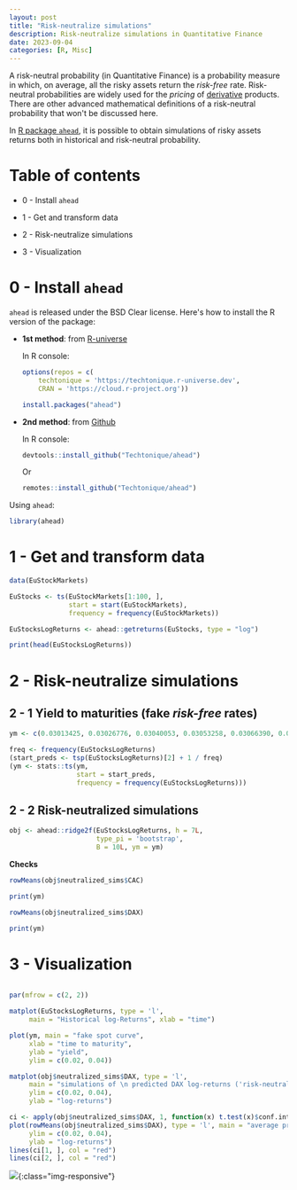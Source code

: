 ```yaml
---
layout: post
title: "Risk-neutralize simulations"
description: Risk-neutralize simulations in Quantitative Finance
date: 2023-09-04
categories: [R, Misc]
---
```


A risk-neutral probability (in Quantitative Finance) is a probability measure in which, on average, all the risky assets return the _risk-free_ rate. Risk-neutral probabilities are widely used for the _pricing_ of [derivative](https://en.wikipedia.org/wiki/Derivative_(finance)) products. There are other advanced mathematical definitions of a risk-neutral probability that won't be discussed here. 

In [R package `ahead`](https://github.com/Techtonique/ahead), it is possible to obtain simulations of risky assets returns both in historical and risk-neutral probability. 

# Table of contents 

- 0 - Install `ahead`

- 1 - Get and transform data

- 2 - Risk-neutralize simulations
 
- 3 - Visualization

# 0 - Install `ahead`

`ahead` is released under the BSD Clear license. Here's how to install the R version of the package:

-   **1st method**: from [R-universe](https://techtonique.r-universe.dev)

    In R console:

    ``` r
    options(repos = c(
        techtonique = 'https://techtonique.r-universe.dev',
        CRAN = 'https://cloud.r-project.org'))

    install.packages("ahead")
    ```

-   **2nd method**: from [Github](https://github.com/Techtonique/ahead)

    In R console:

    ``` r
    devtools::install_github("Techtonique/ahead")
    ```

    Or

    ``` r
    remotes::install_github("Techtonique/ahead")
    ```

Using `ahead`:

```R 
library(ahead)
```

# 1 - Get and transform data

```R
data(EuStockMarkets)

EuStocks <- ts(EuStockMarkets[1:100, ], 
               start = start(EuStockMarkets),
               frequency = frequency(EuStockMarkets))

EuStocksLogReturns <- ahead::getreturns(EuStocks, type = "log")

print(head(EuStocksLogReturns))
```

# 2 - Risk-neutralize simulations

## 2 - 1 Yield to maturities (fake *risk-free* rates)

```R
ym <- c(0.03013425, 0.03026776, 0.03040053, 0.03053258, 0.03066390, 0.03079450, 0.03092437)

freq <- frequency(EuStocksLogReturns)
(start_preds <- tsp(EuStocksLogReturns)[2] + 1 / freq)
(ym <- stats::ts(ym,
                 start = start_preds,
                 frequency = frequency(EuStocksLogReturns)))
```

## 2 - 2 Risk-neutralized simulations

```R
obj <- ahead::ridge2f(EuStocksLogReturns, h = 7L,
                      type_pi = 'bootstrap',
                      B = 10L, ym = ym)
```

**Checks**

```R
rowMeans(obj$neutralized_sims$CAC)
```

```R
print(ym)
```

```R
rowMeans(obj$neutralized_sims$DAX)
```

```R
print(ym)
```

# 3 - Visualization

```R

par(mfrow = c(2, 2))

matplot(EuStocksLogReturns, type = 'l', 
     main = "Historical log-Returns", xlab = "time")

plot(ym, main = "fake spot curve", 
     xlab = "time to maturity",
     ylab = "yield", 
     ylim = c(0.02, 0.04))

matplot(obj$neutralized_sims$DAX, type = 'l', 
     main = "simulations of \n predicted DAX log-returns ('risk-neutral')", 
     ylim = c(0.02, 0.04), 
     ylab = "log-returns")

ci <- apply(obj$neutralized_sims$DAX, 1, function(x) t.test(x)$conf.int)
plot(rowMeans(obj$neutralized_sims$DAX), type = 'l', main = "average predicted \n DAX log-returns ('risk-neutral')", col = "blue", 
     ylim = c(0.02, 0.04), 
     ylab = "log-returns")
lines(ci[1, ], col = "red")
lines(ci[2, ], col = "red")
```

![]({{base}}/images/2023-09-04/2023-09-04-image1.png){:class="img-responsive"}

